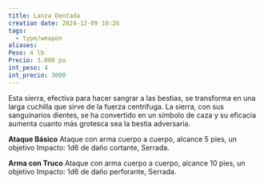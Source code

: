 ```yaml
---
title: Lanza Dentada
creation date: 2024-12-09 10:26
tags:
  - type/weapon
aliases: 
Peso: 4 lb
Precio: 3.000 po
int_peso: 4
int_precio: 3000
---
```

Esta sierra, efectiva para hacer sangrar a las bestias, se transforma en una larga cuchilla que sirve de la fuerza centrífuga. La sierra, con sus sanguinarios dientes, se ha convertido en un símbolo de caza y su eficacia aumenta cuanto más grotesca sea la bestia adversaria.  
  
**Ataque Básico**
Ataque con arma cuerpo a cuerpo, alcance 5 pies, un objetivo
Impacto: 1d6 de daño cortante, Serrada.

**Arma con Truco**
Ataque con arma cuerpo a cuerpo, alcance 10 pies, un objetivo
Impacto: 1d6 de daño perforante, Serrada.
